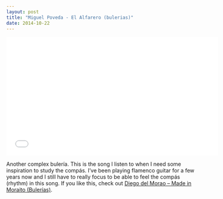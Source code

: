 ```yaml
---
layout: post
title: "Miguel Poveda - El Alfarero (bulerias)"
date: 2014-10-22
---
```

<p><iframe src="//www.youtube.com/embed/9LQUa2jbm5Y" width="560" height="315" frameborder="0" allowfullscreen="allowfullscreen"></iframe></p>
<p>Another complex bulería. This is the song I listen to when I need some inspiration to study the compás. I&#8217;ve been playing flamenco guitar for a few years now and I still have to really focus to be able to feel the compás (rhythm) in this song. If you like this, check out <a title="Diego del Morao – Made in Moraito (Bulerías)" href="{{ site.baseurl }}{% post_url 2014-10-22-diego-del-morao-made-in-moraito-bulerias %}">Diego del Morao &#8211; Made in Moraito (Bulerías)</a>.</p>
